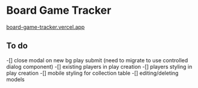 # Board Game Tracker

[board-game-tracker.vercel.app](https://board-game-tracker.vercel.app/)

## To do

-[] close modal on new bg play submit (need to migrate to use controlled dialog component)
-[] existing players in play creation
-[] players styling in play creation
-[] mobile styling for collection table
-[] editing/deleting models
